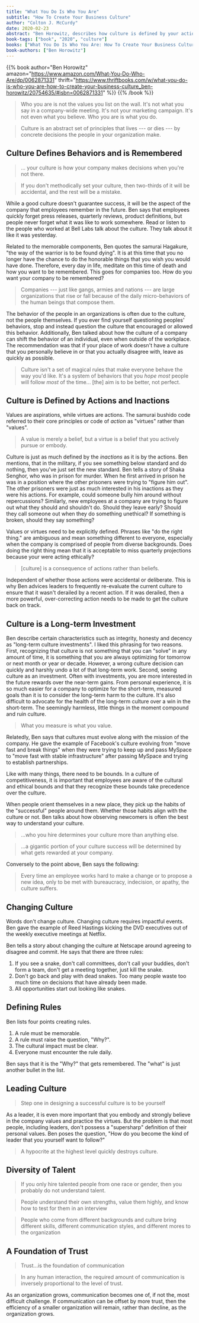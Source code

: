 ```yaml
---
title: "What You Do Is Who You Are"
subtitle: "How To Create Your Business Culture"
author: "Colton J. McCurdy"
date: 2020-02-23
abstract: "Ben Horowitz, describes how culture is defined by your actions as a leader. He presents stories of samurai, prison gangs and slave revolt to describe the importance of and how to build a strong culture."
book-tags: ["book", "2020", "culture"]
books: ["What You Do Is Who You Are: How To Create Your Business Culture"]
book-authors: ["Ben Horowitz"]
---
```


{{% book author="Ben Horowitz" amazon="https://www.amazon.com/What-You-Do-Who-Are/dp/0062871331" thrift="https://www.thriftbooks.com/w/what-you-do-is-who-you-are-how-to-create-your-business-culture_ben-horowitz/20754635/#isbn=0062871331" %}}
{{% /book %}}

> Who you are is not the values you list on the wall. It's not what you say in a
company-wide meeting. It's not your marketing campaign. It's not even what you believe.
Who you are is what you do.

> Culture is an abstract set of principles that lives --- or dies --- by concrete
decisions the people in your organization make.

## Culture Defines Behaviors and is Remembered

> ... your culture is how your company makes decisions when you're not there.

> If you don't methodically set your culture, then two-thirds of it will be accidental,
and the rest will be a mistake.

While a good culture doesn't guarantee success, it will be the aspect of the company
that employees remember in the future. Ben says that employees quickly forget press
releases, quarterly reviews, product definitions, but people never forget what it
was like to work somewhere. Read or listen to the people who worked at Bell Labs
talk about the culture. They talk about it like it was yesterday.

Related to the memorable components, Ben quotes the samurai Hagakure,
"the way of the warrior is to be found dying". It is at this time that you no
longer have the chance to do the honorable things that you wish you would have done.
Therefore, every day in life, meditate on this time of death and how you want to be remembered.
This goes for companies too. How do you want your company to be remembered?

> Companies --- just like gangs, armies and nations --- are large organizations
that rise or fall because of the daily micro-behaviors of the human beings that
compose them.

The behavior of the people in an organizations is often due to the culture, not
the people themselves. If you ever find yourself questioning peoples' behaviors,
stop and instead question the culture that encouraged or allowed this behavior.
Additionally, Ben talked about how the culture of a company
can shift the behavior of an individual, even when outside of the workplace. The recommendation
was that if your place of work doesn't have a culture that you personally believe in or
that you actually disagree with, leave as quickly as possible.

> Culture isn't a set of magical rules that make everyone behave the way you'd like.
It's a system of behaviors that you _hope_ _most_ people will follow _most_ of the time...
[the] aim is to be better, not perfect.

## Culture is Defined by Actions and Inactions

Values are aspirations, while virtues are actions. The samurai bushido code
referred to their core principles or code of _action_ as "virtues" rather than "values".

> A value is merely a belief, but a virtue is a belief that you actively pursue or embody.

Culture is just as much defined by the _inactions_ as it is by the actions.
Ben mentions, that in the military, if you see something below standard
and do nothing, then you've just set the new standard. Ben tells a story of Shaka Senghor,
who was in prison for murder. When he first arrived in prison he was
in a position where the other prisoners were trying to "figure him out". The other
prisoners were just as much interested in his inactions as they were his actions.
For example, could someone bully him around without repercussions? Similarly, new
employees at a company are trying to figure out what they should and shouldn't do.
Should they leave early? Should they call someone out when they do something
unethical? If something is broken, should they say something?

Values or virtues need to be explicitly defined. Phrases like "do the right thing."
are ambiguous and mean something different to everyone, especially when the company
is comprised of people from diverse backgrounds. Does doing the right thing mean
that it is acceptable to miss quarterly projections because your were acting ethically?

> [culture] is a consequence of actions rather than beliefs.

Independent of whether those actions were accidental or deliberate. This is why
Ben advices leaders to frequently re-evaluate the current culture to ensure that
it wasn't derailed by a recent action. If it was derailed, then a more powerful,
over-correcting action needs to be made to get the culture back on track.

## Culture is a Long-term Investment

Ben describe certain characteristics such as integrity, honesty and decency as "long-term
culture investments". I liked this phrasing for two reasons. First, recognizing
that culture is not something that you can "solve" in any amount of time, it is
something that you are always optimizing for tomorrow or next month or year or decade.
However, a wrong culture decision can quickly and harshly undo a lot of that long-term
work. Second, seeing culture as an investment. Often with investments, you are
more interested in the future rewards over the near-term gains. From personal
experience, it is so much easier for a company to optimize for the short-term,
measured goals than it is to consider the long-term harm to the culture. It's also
difficult to advocate for the health of the long-term culture over a win in the
short-term. The seemingly harmless, little things in the moment compound and
ruin culture.

> What you measure is what you value.

Relatedly, Ben says that cultures must evolve along with the mission of the company.
He gave the example of Facebook's culture evolving from "move fast and break things"
when they were trying to keep up and pass MySpace to "move fast with stable infrastructure"
after passing MySpace and trying to establish partnerships.

Like with many things, there need to be bounds. In a culture of competitiveness,
it is important that employees are aware of the cultural and ethical bounds and
that they recognize these bounds take precedence over the culture.

When people orient themselves in a new place, they pick up the habits of the "successful"
people around them. Whether those habits align with the culture or not. Ben talks
about how observing newcomers is often the best way to understand your culture.

> ...who you hire determines your culture more than anything else.

> ...a gigantic portion of your culture success will be determined by what gets
rewarded at your company.

Conversely to the point above, Ben says the following:

> Every time an employee works hard to make a change or to propose a new idea,
only to be met with bureaucracy, indecision, or apathy, the culture suffers.

## Changing Culture

Words don't change culture. Changing culture requires impactful events. Ben gave the
example of Reed Hastings kicking the DVD executives out of the weekly executive
meetings at Netflix.

Ben tells a story about changing the culture at Netscape around agreeing to disagree
and commit. He says that there are three rules:

1. If you see a snake, don't call committees, don't call your buddies, don't form
a team, don't get a meeting together, just kill the snake.
2. Don't go back and play with dead snakes. Too many people waste too much time on
decisions that have already been made.
3. All opportunities start out looking like snakes.

## Defining Rules

Ben lists four points creating rules.

1. A rule must be memorable.
2. A rule must raise the question, "Why?".
3. The cultural impact must be clear.
4. Everyone must encounter the rule daily.

Ben says that it is the "Why?" that gets remembered. The "what" is just another
bullet in the list.

## Leading Culture

> Step one in designing a successful culture is to be yourself

As a leader, it is even more important that you embody and strongly believe in
the company values and practice the virtues. But the problem is that most people,
including leaders, don't possess a "supersharp" definition of their personal values.
Ben poses the question, "How do you become the kind of leader that you yourself want
to follow?"

> A hypocrite at the highest level quickly destroys culture.

## Diversity of Talent

> If you only hire talented people from one race or gender, then you probably do
not understand talent.

> People understand their own strengths, value them highly, and know how to test
for them in an interview

> People who come from different backgrounds and culture bring different skills,
different communication styles, and different mores to the organization

## A Foundation of Trust

> Trust...is the foundation of communication

> In any human interaction, the required amount of communication is inversely proportional
to the level of trust.

As an organization grows, communication becomes one of, if not the, most difficult
challenge. If communication can be offset by more trust, then the efficiency of
a smaller organization will remain, rather than decline, as the organization grows.
